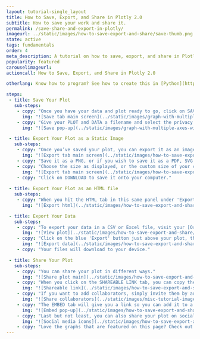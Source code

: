 ```yaml
---
layout: tutorial-single_layout
title: How to Save, Export, and Share in Plotly 2.0
subtitle: How to save your work and share it.
permalink: /save-share-and-export-in-plotly/
imageurl: ../static/images/how-to-save-export-and-share/save-thumb.png
state: active
tags: fundamentals
order: 4
meta_description: A tutorial on how to save, export, and share in Plotly 2.0.
popularity: featured
carouselimageurl:
actioncall: How to Save, Export, and Share in Plotly 2.0

otherlang: Know how to program? See how to create this in [Python](https://plot.ly/python/#static-image-export) or [R](https://plot.ly/r/#static-image-export).

steps:
 - title: Save Your Plot
   sub-steps:
    - copy: "Once you have your data and plot ready to go, click on SAVE on the left-hand side."
      img: "![Save tab main screen](../static/images/graph-with-multiple-axes-with-excel/shared y save main.png)"
    - copy: "Give your PLOT and DATA a filename and select the privacy setting. For more information on how sharing works, including the difference between private, public, and secret sharing, visit [this](http://help.plot.ly/save-share-and-export-in-plotly/) page."
      img: "![Save pop-up](../static/images/graph-with-multiple-axes-with-excel/shared y save popup.png)"

 - title: Export Your Plot as a Static Image
   sub-steps:
    - copy: "Once you’ve saved your plot, you can export it as an image or an HTML file."
      img: "![Export tab main screen](../static/images/how-to-save-export-and-share/new export main.png)"
    - copy: "Save it as a PNG, or if you wish to save it as a PDF, SVG or ESP, click [here](https://plot.ly/products/cloud/) to upgrade your account. If you want to download the .jpeg version, visit your [Viewplot](http://help.plot.ly/viewplot/) and click on the blue 'Export' at the top right-hand side of your plot and select it in the popup menu."
    - copy: "Choose the size as displayed, or the custom size of your chart."
      img: "![Export tab main screen](../static/images/how-to-save-export-and-share/new export image.png)"
    - copy: "Click on DOWNLOAD to save it onto your computer."
 
 - title: Export Your Plot as an HTML file
   sub-steps:
    - copy: "When you hit the HTML tab in this same panel under 'Export', you have the option of selecting DOWNLOAD AS ZIP ARCHIVE or DOWNLOAD AS HTML FILE."
      img: "![Export html](../static/images/how-to-save-export-and-share/new html tab.png)"

 - title: Export Your Data
   sub-steps:
    - copy: "To export your data in a CSV or Excel file, visit your [Organize page](https://plot.ly/organize/home). You can also locate it by typing the following on your address bar: 'http://plot.ly/~YOURUSERNAME'. This is your Profile page. Hover over your plot and click VIEW."
      img: "![View plot](../static/images/how-to-save-export-and-share/new view plot.png)"
    - copy: "Click on the blue 'Export' button just above your plot, then select '.csv' or '.xlsx' from the popup menu."
      img: "![Export data](../static/images/how-to-save-export-and-share/export data popup.png)"
    - copy: "Your files will download to your device."

 - title: Share Your Plot
   sub-steps:
    - copy: "You can share your plot in different ways."
      img: "![Share plot main](../static/images/how-to-save-export-and-share/new share main.png)"
    - copy: "When you click on the SHAREABLE LINK tab, you can copy the URL and send it to others so they'll be able to view your plot."
      img: "![Shareable link](../static/images/how-to-save-export-and-share/Shareable_Link.png)"
    - copy: "If you want to add collaborators, simply invite them by adding their information with optional message in the fields, then click ADD. For more information on collaborating, visit [this](http://help.plot.ly/collaborate-in-plotly/) page."
      img: "![Share collaborators](../static/images/misc-tutorial-images/adding collaborators.png)"
    - copy: "The EMBED tab will give you a link so you can add it to a website. You have the option of embedding your plot as an HTML snippet or iframe. For more information on how to embed your plot in a blog or website, click [here](http://help.plot.ly/embed-graphs-in-websites/)."
      img: "![Embed pop-up](../static/images/how-to-save-export-and-share/new embed.gif)"
    - copy: "Last but not least, you can also share your plot on social media! Simply click on the Facebook, Twitter, and Google Plus icons."
      img: "![Social media icons](../static/images/how-to-save-export-and-share/new social media.png)"
    - copy: "Love the graphs that are featured on this page? Check out our [tutorials](http://help.plot.ly/tutorials/#basic) to learn how to create really cool plots!"
---
```

